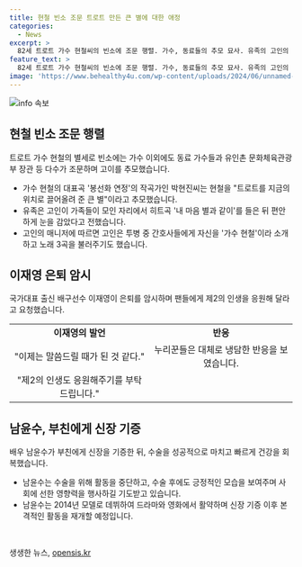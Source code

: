 ```yaml
---
title: 현철 빈소 조문 트로트 만든 큰 별에 대한 애정
categories:
  - News
excerpt: >
  82세 트로트 가수 현철씨의 빈소에 조문 행렬. 가수, 동료들의 추모 묘사. 유족의 고인의 마지막 순간 설명. 학폭 의혹으로 논란이 된 배구선수 이재영의 은퇴 암시. 배우 남윤수가 부친에게 신장 기증 후 건강 회복.
feature_text: >
  82세 트로트 가수 현철씨의 빈소에 조문 행렬. 가수, 동료들의 추모 묘사. 유족의 고인의 마지막 순간 설명. 학폭 의혹으로 논란이 된 배구선수 이재영의 은퇴 암시. 배우 남윤수가 부친에게 신장 기증 후 건강 회복.
image: 'https://www.behealthy4u.com/wp-content/uploads/2024/06/unnamed-file.png'
---
```


<p><img src="https://www.behealthy4u.com/wp-content/uploads/2024/06/unnamed-file.png" alt="info 속보" /></p>

<h2 data-ke-size="size26">현철 빈소 조문 행렬</h2>

<p data-ke-size="size16">트로트 가수 현철의 별세로 빈소에는 가수 이외에도 동료 가수들과 유인촌 문화체육관광부 장관 등 다수가 조문하며 고이를 추모했습니다.</p>

<ul>
  <li>가수 현철의 대표곡 '봉선화 연정'의 작곡가인 박현진씨는 현철을 "트로트를 지금의 위치로 끌어올려 준 큰 별"이라고 추모했습니다.</li>
  <li>유족은 고인이 가족들이 모인 자리에서 히트곡 '내 마음 별과 같이'를 들은 뒤 편안하게 눈을 감았다고 전했습니다.</li>
  <li>고인의 매니저에 따르면 고인은 투병 중 간호사들에게 자신을 '가수 현철'이라 소개하고 노래 3곡을 불러주기도 했습니다.</li>
</ul>

<h2 data-ke-size="size26">이재영 은퇴 암시</h2>

<p data-ke-size="size16">국가대표 출신 배구선수 이재영이 은퇴를 암시하며 팬들에게 제2의 인생을 응원해 달라고 요청했습니다.</p>

<table>
  <tr>
    <td style="text-align: center; height: 17px;"><b>이재영의 발언</b></td>
    <td style="text-align: center; height: 17px;"><b>반응</b></td>
  </tr>
  <tr>
    <td style="text-align: center; height: 17px;">"이제는 말씀드릴 때가 된 것 같다."</td>
    <td style="text-align: center; height: 17px;">누리꾼들은 대체로 냉담한 반응을 보였습니다.</td>
  </tr>
  <tr>
    <td style="text-align: center; height: 17px;">"제2의 인생도 응원해주기를 부탁드립니다."</td>
    <td style="text-align: center; height: 17px;"></td>
  </tr>
</table>

<h2 data-ke-size="size26">남윤수, 부친에게 신장 기증</h2>

<p data-ke-size="size16">배우 남윤수가 부친에게 신장을 기증한 뒤, 수술을 성공적으로 마치고 빠르게 건강을 회복했습니다.</p>

<ul>
  <li>남윤수는 수술을 위해 활동을 중단하고, 수술 후에도 긍정적인 모습을 보여주며 사회에 선한 영향력을 행사하길 기도받고 있습니다.</li>
  <li>남윤수는 2014년 모델로 데뷔하여 드라마와 영화에서 활약하며 신장 기증 이후 본격적인 활동을 재개할 예정입니다.</li>
</ul>

<p data-ke-size="size16">&nbsp;</p>
생생한 뉴스, <a href="https://opensis.kr" rel="dofollow">opensis.kr</a>


